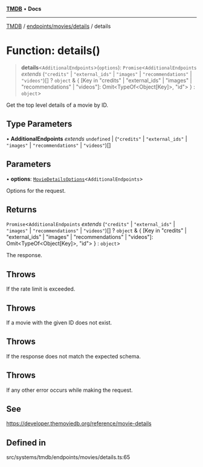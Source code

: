 [**TMDB**](../../../../README.md) • **Docs**

***

[TMDB](../../../../README.md) / [endpoints/movies/details](../README.md) / details

# Function: details()

> **details**\<`AdditionalEndpoints`\>(`options`): `Promise`\<`AdditionalEndpoints` *extends* (`"credits"` \| `"external_ids"` \| `"images"` \| `"recommendations"` \| `"videos"`)[] ? `object` & \{ \[Key in "credits" \| "external\_ids" \| "images" \| "recommendations" \| "videos"\]: Omit\<TypeOf\<Object\[Key\]\>, "id"\> \} : `object`\>

Get the top level details of a movie by ID.

## Type Parameters

• **AdditionalEndpoints** *extends* `undefined` \| (`"credits"` \| `"external_ids"` \| `"images"` \| `"recommendations"` \| `"videos"`)[]

## Parameters

• **options**: [`MovieDetailsOptions`](../type-aliases/MovieDetailsOptions.md)\<`AdditionalEndpoints`\>

Options for the request.

## Returns

`Promise`\<`AdditionalEndpoints` *extends* (`"credits"` \| `"external_ids"` \| `"images"` \| `"recommendations"` \| `"videos"`)[] ? `object` & \{ \[Key in "credits" \| "external\_ids" \| "images" \| "recommendations" \| "videos"\]: Omit\<TypeOf\<Object\[Key\]\>, "id"\> \} : `object`\>

The response.

## Throws

If the rate limit is exceeded.

## Throws

If a movie with the given ID does not exist.

## Throws

If the response does not match the expected schema.

## Throws

If any other error occurs while making the request.

## See

https://developer.themoviedb.org/reference/movie-details

## Defined in

src/systems/tmdb/endpoints/movies/details.ts:65

